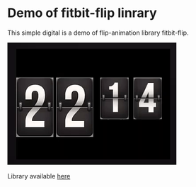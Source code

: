 # Demo of fitbit-flip linrary

This simple digital is a demo of flip-animation library fitbit-flip.

![Example](screenshot.gif "Example")

Library available [here](https://github.com/ygalanter/fitbit-flip)
